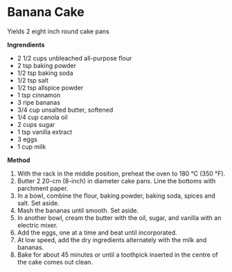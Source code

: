 # Banana Cake

Yields 2 eight inch round cake pans

**Ingrendients**

* 2 1/2 cups unbleached all-purpose flour
* 2 tsp baking powder
* 1/2 tsp baking soda
* 1/2 tsp salt
* 1/2 tsp allspice powder
* 1 tsp cinnamon
* 3 ripe bananas
* 3/4 cup unsalted butter, softened
* 1/4 cup canola oil
* 2 cups sugar
* 1 tsp vanilla extract
* 3 eggs  
* 1 cup milk

**Method**

1. With the rack in the middle position, preheat the oven to 180 °C (350 °F).
2. Butter 2 20-cm (8-inch) in diameter cake pans. Line the bottoms with parchment paper.
3. In a bowl, combine the flour, baking powder, baking soda, spices and salt. Set aside.
4. Mash the bananas until smooth. Set aside.
5. In another bowl, cream the butter with the oil, sugar, and vanilla with an electric mixer.
6. Add the eggs, one at a time and beat until incorporated.
7. At low speed, add the dry ingredients alternately with the milk and bananas.
8. Bake for about 45 minutes or until a toothpick inserted in the centre of the cake comes out clean.

